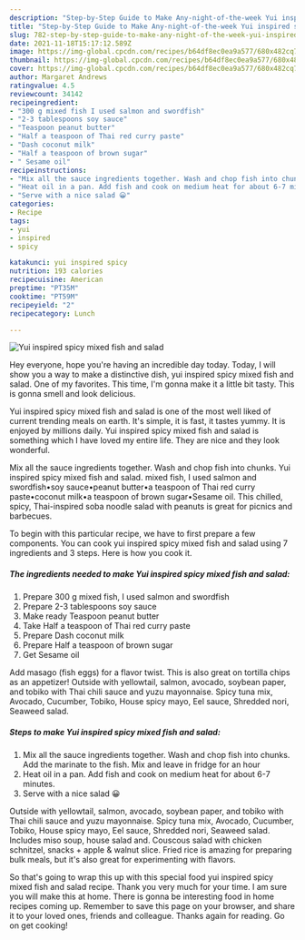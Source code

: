 ```yaml
---
description: "Step-by-Step Guide to Make Any-night-of-the-week Yui inspired spicy mixed fish and salad"
title: "Step-by-Step Guide to Make Any-night-of-the-week Yui inspired spicy mixed fish and salad"
slug: 782-step-by-step-guide-to-make-any-night-of-the-week-yui-inspired-spicy-mixed-fish-and-salad
date: 2021-11-18T15:17:12.589Z
image: https://img-global.cpcdn.com/recipes/b64df8ec0ea9a577/680x482cq70/yui-inspired-spicy-mixed-fish-and-salad-recipe-main-photo.jpg
thumbnail: https://img-global.cpcdn.com/recipes/b64df8ec0ea9a577/680x482cq70/yui-inspired-spicy-mixed-fish-and-salad-recipe-main-photo.jpg
cover: https://img-global.cpcdn.com/recipes/b64df8ec0ea9a577/680x482cq70/yui-inspired-spicy-mixed-fish-and-salad-recipe-main-photo.jpg
author: Margaret Andrews
ratingvalue: 4.5
reviewcount: 34142
recipeingredient:
- "300 g mixed fish I used salmon and swordfish"
- "2-3 tablespoons soy sauce"
- "Teaspoon peanut butter"
- "Half a teaspoon of Thai red curry paste"
- "Dash coconut milk"
- "Half a teaspoon of brown sugar"
- " Sesame oil"
recipeinstructions:
- "Mix all the sauce ingredients together. Wash and chop fish into chunks. Add the marinate to the fish. Mix and leave in fridge for an hour"
- "Heat oil in a pan. Add fish and cook on medium heat for about 6-7 minutes."
- "Serve with a nice salad 😀"
categories:
- Recipe
tags:
- yui
- inspired
- spicy

katakunci: yui inspired spicy 
nutrition: 193 calories
recipecuisine: American
preptime: "PT35M"
cooktime: "PT59M"
recipeyield: "2"
recipecategory: Lunch

---
```



![Yui inspired spicy mixed fish and salad](https://img-global.cpcdn.com/recipes/b64df8ec0ea9a577/680x482cq70/yui-inspired-spicy-mixed-fish-and-salad-recipe-main-photo.jpg)

Hey everyone, hope you're having an incredible day today. Today, I will show you a way to make a distinctive dish, yui inspired spicy mixed fish and salad. One of my favorites. This time, I'm gonna make it a little bit tasty. This is gonna smell and look delicious.

Yui inspired spicy mixed fish and salad is one of the most well liked of current trending meals on earth. It's simple, it is fast, it tastes yummy. It is enjoyed by millions daily. Yui inspired spicy mixed fish and salad is something which I have loved my entire life. They are nice and they look wonderful.

Mix all the sauce ingredients together. Wash and chop fish into chunks. Yui inspired spicy mixed fish and salad. mixed fish, I used salmon and swordfish•soy sauce•peanut butter•a teaspoon of Thai red curry paste•coconut milk•a teaspoon of brown sugar•Sesame oil. This chilled, spicy, Thai-inspired soba noodle salad with peanuts is great for picnics and barbecues.


To begin with this particular recipe, we have to first prepare a few components. You can cook yui inspired spicy mixed fish and salad using 7 ingredients and 3 steps. Here is how you cook it.

<!--inarticleads1-->

##### The ingredients needed to make Yui inspired spicy mixed fish and salad:

1. Prepare 300 g mixed fish, I used salmon and swordfish
1. Prepare 2-3 tablespoons soy sauce
1. Make ready Teaspoon peanut butter
1. Take Half a teaspoon of Thai red curry paste
1. Prepare Dash coconut milk
1. Prepare Half a teaspoon of brown sugar
1. Get  Sesame oil


Add masago (fish eggs) for a flavor twist. This is also great on tortilla chips as an appetizer! Outside with yellowtail, salmon, avocado, soybean paper, and tobiko with Thai chili sauce and yuzu mayonnaise. Spicy tuna mix, Avocado, Cucumber, Tobiko, House spicy mayo, Eel sauce, Shredded nori, Seaweed salad. 

<!--inarticleads2-->

##### Steps to make Yui inspired spicy mixed fish and salad:

1. Mix all the sauce ingredients together. Wash and chop fish into chunks. Add the marinate to the fish. Mix and leave in fridge for an hour
1. Heat oil in a pan. Add fish and cook on medium heat for about 6-7 minutes.
1. Serve with a nice salad 😀


Outside with yellowtail, salmon, avocado, soybean paper, and tobiko with Thai chili sauce and yuzu mayonnaise. Spicy tuna mix, Avocado, Cucumber, Tobiko, House spicy mayo, Eel sauce, Shredded nori, Seaweed salad. Includes miso soup, house salad and. Couscous salad with chicken schnitzel, snacks + apple &amp; walnut slice. Fried rice is amazing for preparing bulk meals, but it&#39;s also great for experimenting with flavors. 

So that's going to wrap this up with this special food yui inspired spicy mixed fish and salad recipe. Thank you very much for your time. I am sure you will make this at home. There is gonna be interesting food in home recipes coming up. Remember to save this page on your browser, and share it to your loved ones, friends and colleague. Thanks again for reading. Go on get cooking!
